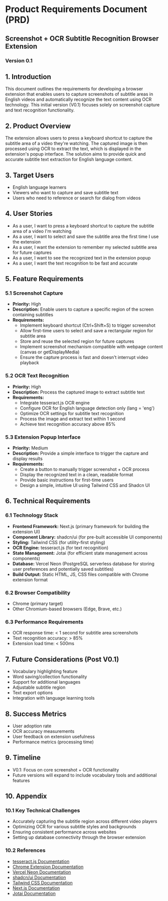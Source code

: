 # Product Requirements Document (PRD)
## Screenshot + OCR Subtitle Recognition Browser Extension
### Version 0.1

## 1. Introduction
This document outlines the requirements for developing a browser extension that enables users to capture screenshots of subtitle areas in English videos and automatically recognize the text content using OCR technology. This initial version (V0.1) focuses solely on screenshot capture and text recognition functionality.

## 2. Product Overview
The extension allows users to press a keyboard shortcut to capture the subtitle area of a video they're watching. The captured image is then processed using OCR to extract the text, which is displayed in the extension's popup interface. The solution aims to provide quick and accurate subtitle text extraction for English language content.

## 3. Target Users
- English language learners
- Viewers who want to capture and save subtitle text
- Users who need to reference or search for dialog from videos

## 4. User Stories
- As a user, I want to press a keyboard shortcut to capture the subtitle area of a video I'm watching
- As a user, I want to select and save the subtitle area the first time I use the extension
- As a user, I want the extension to remember my selected subtitle area for future captures
- As a user, I want to see the recognized text in the extension popup
- As a user, I want the text recognition to be fast and accurate

## 5. Feature Requirements

### 5.1 Screenshot Capture
- **Priority:** High
- **Description:** Enable users to capture a specific region of the screen containing subtitles
- **Requirements:**
  - Implement keyboard shortcut (Ctrl+Shift+S) to trigger screenshot
  - Allow first-time users to select and save a rectangular region for subtitle area
  - Store and reuse the selected region for future captures
  - Implement screenshot mechanism compatible with webpage content (canvas or getDisplayMedia)
  - Ensure the capture process is fast and doesn't interrupt video playback

### 5.2 OCR Text Recognition
- **Priority:** High
- **Description:** Process the captured image to extract subtitle text
- **Requirements:**
  - Integrate tesseract.js OCR engine
  - Configure OCR for English language detection only (lang = 'eng')
  - Optimize OCR settings for subtitle text recognition
  - Process the image and extract text within 1 second
  - Achieve text recognition accuracy above 85%

### 5.3 Extension Popup Interface
- **Priority:** Medium
- **Description:** Provide a simple interface to trigger the capture and display results
- **Requirements:**
  - Create a button to manually trigger screenshot + OCR process
  - Display the recognized text in a clean, readable format
  - Provide basic instructions for first-time users
  - Design a simple, intuitive UI using Tailwind CSS and Shadcn UI

## 6. Technical Requirements

### 6.1 Technology Stack
- **Frontend Framework:** Next.js (primary framework for building the extension UI)
- **Component Library:** shadcn/ui (for pre-built accessible UI components)
- **Styling:** Tailwind CSS (for utility-first styling)
- **OCR Engine:** tesseract.js (for text recognition)
- **State Management:** Jotai (for efficient state management across components)
- **Database:** Vercel Neon (PostgreSQL serverless database for storing user preferences and potentially saved subtitles)
- **Build Output:** Static HTML, JS, CSS files compatible with Chrome extension format

### 6.2 Browser Compatibility
- Chrome (primary target)
- Other Chromium-based browsers (Edge, Brave, etc.)

### 6.3 Performance Requirements
- OCR response time: < 1 second for subtitle area screenshots
- Text recognition accuracy: > 85%
- Extension load time: < 500ms

## 7. Future Considerations (Post V0.1)
- Vocabulary highlighting feature
- Word saving/collection functionality
- Support for additional languages
- Adjustable subtitle region
- Text export options
- Integration with language learning tools

## 8. Success Metrics
- User adoption rate
- OCR accuracy measurements
- User feedback on extension usefulness
- Performance metrics (processing time)

## 9. Timeline
- V0.1: Focus on core screenshot + OCR functionality
- Future versions will expand to include vocabulary tools and additional features

## 10. Appendix
### 10.1 Key Technical Challenges
- Accurately capturing the subtitle region across different video players
- Optimizing OCR for various subtitle styles and backgrounds
- Ensuring consistent performance across websites
- Setting up database connectivity through the browser extension

### 10.2 References
- [tesseract.js Documentation](https://github.com/naptha/tesseract.js)
- [Chrome Extension Documentation](https://developer.chrome.com/docs/extensions/)
- [Vercel Neon Documentation](https://neon.tech/docs/introduction)
- [shadcn/ui Documentation](https://ui.shadcn.com)
- [Tailwind CSS Documentation](https://tailwindcss.com/docs)
- [Next.js Documentation](https://nextjs.org/docs)
- [Jotai Documentation](https://jotai.org/docs/introduction) 